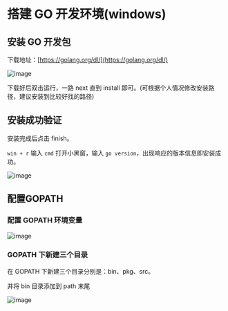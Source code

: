 # 搭建 GO 开发环境(windows)

## 安装 GO 开发包

下载地址：[https://golang.org/dl/](https://golang.org/dl/)

![image](https://github.com/TomatoZ7/notes-of-tz/blob/master/images/go_install1.jpg)

下载好后双击运行，一路 next 直到 install 即可。(可根据个人情况修改安装路径，建议安装到比较好找的路径)

## 安装成功验证

安装完成后点击 finish。

`win + r` 输入 `cmd` 打开小黑窗，输入 `go version`，出现响应的版本信息即安装成功。

![image](https://github.com/TomatoZ7/notes-of-tz/blob/master/images/go_install2.jpg)

## 配置GOPATH

### 配置 GOPATH 环境变量

![image](https://github.com/TomatoZ7/notes-of-tz/blob/master/images/go_install1.png)

### GOPATH 下新建三个目录

在 GOPATH 下新建三个目录分别是：bin、pkg、src。

并将 bin 目录添加到 path 末尾

![image](https://github.com/TomatoZ7/notes-of-tz/blob/master/images/go_install3.png)